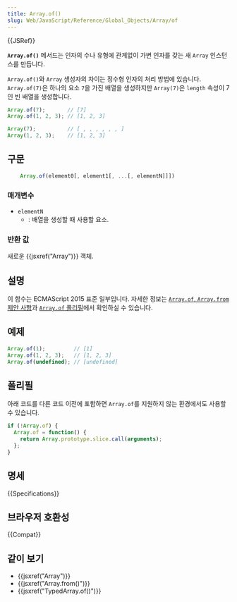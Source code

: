 ```yaml
---
title: Array.of()
slug: Web/JavaScript/Reference/Global_Objects/Array/of
---
```

{{JSRef}}

**`Array.of()`** 메서드는 인자의 수나 유형에 관계없이 가변 인자를 갖는 새 `Array` 인스턴스를 만듭니다.

`Array.of()`와 `Array` 생성자의 차이는 정수형 인자의 처리 방법에 있습니다. `Array.of(7)`은 하나의 요소 `7`을 가진 배열을 생성하지만 `Array(7)`은 `length` 속성이 7인 빈 배열을 생성합니다.

```js
Array.of(7);       // [7]
Array.of(1, 2, 3); // [1, 2, 3]

Array(7);          // [ , , , , , , ]
Array(1, 2, 3);    // [1, 2, 3]
```

## 구문

```js
    Array.of(element0[, element1[, ...[, elementN]]])
```

### 매개변수

- `elementN`
  - : 배열을 생성할 때 사용할 요소.

### 반환 값

새로운 {{jsxref("Array")}} 객체.

## 설명

이 함수는 ECMAScript 2015 표준 일부입니다. 자세한 정보는 [`Array.of`, `Array.from` 제안 사항](https://gist.github.com/rwaldron/1074126)과 [`Array.of` 폴리필](https://gist.github.com/rwaldron/3186576)에서 확인하실 수 있습니다.

## 예제

```js
Array.of(1);         // [1]
Array.of(1, 2, 3);   // [1, 2, 3]
Array.of(undefined); // [undefined]
```

## 폴리필

아래 코드를 다른 코드 이전에 포함하면 `Array.of`를 지원하지 않는 환경에서도 사용할 수 있습니다.

```js
if (!Array.of) {
  Array.of = function() {
    return Array.prototype.slice.call(arguments);
  };
}
```

## 명세

{{Specifications}}

## 브라우저 호환성

{{Compat}}

## 같이 보기

- {{jsxref("Array")}}
- {{jsxref("Array.from()")}}
- {{jsxref("TypedArray.of()")}}
